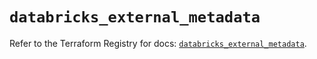 # `databricks_external_metadata`

Refer to the Terraform Registry for docs: [`databricks_external_metadata`](https://registry.terraform.io/providers/databricks/databricks/1.89.0/docs/resources/external_metadata).
